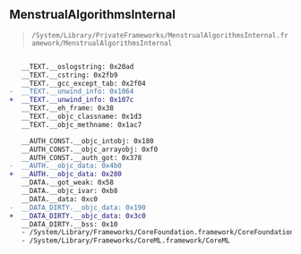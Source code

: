 ## MenstrualAlgorithmsInternal

> `/System/Library/PrivateFrameworks/MenstrualAlgorithmsInternal.framework/MenstrualAlgorithmsInternal`

```diff

   __TEXT.__oslogstring: 0x20ad
   __TEXT.__cstring: 0x2fb9
   __TEXT.__gcc_except_tab: 0x2f04
-  __TEXT.__unwind_info: 0x1064
+  __TEXT.__unwind_info: 0x107c
   __TEXT.__eh_frame: 0x38
   __TEXT.__objc_classname: 0x1d3
   __TEXT.__objc_methname: 0x1ac7

   __AUTH_CONST.__objc_intobj: 0x180
   __AUTH_CONST.__objc_arrayobj: 0xf0
   __AUTH_CONST.__auth_got: 0x378
-  __AUTH.__objc_data: 0x4b0
+  __AUTH.__objc_data: 0x280
   __DATA.__got_weak: 0x58
   __DATA.__objc_ivar: 0xb8
   __DATA.__data: 0xc0
-  __DATA_DIRTY.__objc_data: 0x190
+  __DATA_DIRTY.__objc_data: 0x3c0
   __DATA_DIRTY.__bss: 0x10
   - /System/Library/Frameworks/CoreFoundation.framework/CoreFoundation
   - /System/Library/Frameworks/CoreML.framework/CoreML

```
